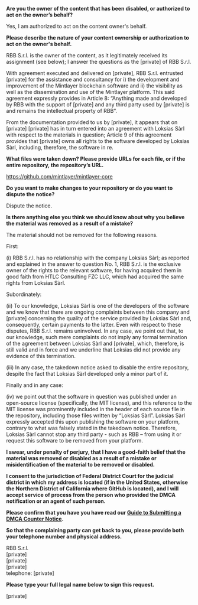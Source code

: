 **Are you the owner of the content that has been disabled, or authorized to act on the owner’s behalf?**

Yes, I am authorized to act on the content owner's behalf.

**Please describe the nature of your content ownership or authorization to act on the owner's behalf.**

RBB S.r.l. is the owner of the content, as it legitimately received its assignment (see below); I answer the questions as the [private] of RBB S.r.l.

With agreement executed and delivered on [private], RBB S.r.l. entrusted [private] for the assistance and consultancy for i) the development and improvement of the Mintlayer blockchain software and ii) the visibility as well as the dissemination and use of the Mintlayer platform. This said agreement expressly provides in Article 8: “Anything made and developed by RBB with the support of [private] and any third party used by [private] is and remains the intellectual property of RBB”.

From the documentation provided to us by [private], it appears that on [private] [private] has in turn entered into an agreement with Loksias Sàrl with respect to the materials in question; Article 9 of this agreement provides that [private] owns all rights to the software developed by Loksias Sàrl, including, therefore, the software in re.

**What files were taken down? Please provide URLs for each file, or if the entire repository, the repository’s URL.**

https://github.com/mintlayer/mintlayer-core

**Do you want to make changes to your repository or do you want to dispute the notice?**

Dispute the notice.

**Is there anything else you think we should know about why you believe the material was removed as a result of a mistake?**

The material should not be removed for the following reasons.

First:

(i) RBB S.r.l. has no relationship with the company Loksias Sàrl; as reported and explained in the answer to question No. 1, RBB S.r.l. is the exclusive owner of the rights to the relevant software, for having acquired them in good faith from HTLC Consulting FZC LLC, which had acquired the same rights from Loksias Sàrl.

Subordinately:

(ii) To our knowledge, Loksias Sàrl is one of the developers of the software and we know that there are ongoing complaints between this company and [private] concerning the quality of the service provided by Loksias Sàrl and, consequently, certain payments to the latter. Even with respect to these disputes, RBB S.r.l. remains uninvolved. In any case, we point out that, to our knowledge, such mere complaints do not imply any formal termination of the agreement between Loksias Sàrl and [private], which, therefore, is still valid and in force and we underline that Loksias did not provide any evidence of this termination.

(iii) In any case, the takedown notice asked to disable the entire repository, despite the fact that Loksias Sàrl developed only a minor part of it.

Finally and in any case:

(iv) we point out that the software in question was published under an open-source license (specifically, the MIT license), and this reference to the MIT license was prominently included in the header of each source file in the repository, including those files written by “Loksias Sàrl”. Loksias Sàrl expressly accepted this upon publishing the software on your platform, contrary to what was falsely stated in the takedown notice. Therefore, Loksias Sàrl cannot stop any third party - such as RBB – from using it or request this software to be removed from your platform.

**I swear, under penalty of perjury, that I have a good-faith belief that the material was removed or disabled as a result of a mistake or misidentification of the material to be removed or disabled.**

**I consent to the jurisdiction of Federal District Court for the judicial district in which my address is located (if in the United States, otherwise the Northern District of California where GitHub is located), and I will accept service of process from the person who provided the DMCA notification or an agent of such person.**

**Please confirm that you have you have read our <a href="https://docs.github.com/articles/guide-to-submitting-a-dmca-counter-notice">Guide to Submitting a DMCA Counter Notice</a>.**

**So that the complaining party can get back to you, please provide both your telephone number and physical address.**

RBB S.r.l.  
[private]  
[private]  
[private]  
telephone: [private]  

**Please type your full legal name below to sign this request.**

[private]  
